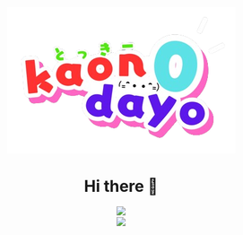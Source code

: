<div align=center>
  <img src="kawaiikaonHD.png">
  <h1>Hi there 👋</h1>

  <img src="https://count.getloli.com/get/@:mizutama1233"/>
  <br>
  
  <img src="https://skillicons.dev/icons?i=html,css,js,py">
